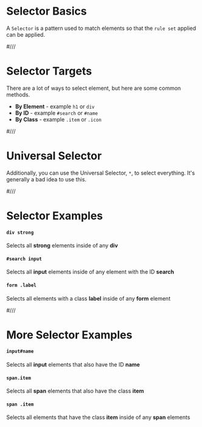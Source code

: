 # Selector Basics

A `Selector` is a pattern used to match elements so that the `rule set` applied can be applied.


#///

# Selector Targets

There are a lot of ways to select element, but here are some common methods.

* **By Element** - example `h1` or `div`
* **By ID** - example `#search` or `#name`
* **By Class** - example `.item` or `.icon`


#///

# Universal Selector

Additionally, you can use the Universal Selector, `*`, to select everything. It's generally a bad idea to use this.


#///

# Selector Examples

#### `div strong`
Selects all **strong** elements inside of any **div**

#### `#search input`
Selects all **input** elements inside of any element with the ID **search**

#### `form .label`
Selects all elements with a class **label** inside of any **form** element



#///

# More Selector Examples

#### `input#name`
Selects all **input** elements that also have the ID **name**

#### `span.item`
Selects all **span** elements that also have the class **item**

#### `span .item`
Selects all elements that have the class **item** inside of any **span** elements

